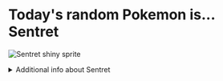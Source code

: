 # Today's random Pokemon is... Sentret

![Sentret shiny sprite](https://raw.githubusercontent.com/PokeAPI/sprites/master/sprites/pokemon/shiny/161.png)

<details>
<summary>Additional info about Sentret</summary>

| srpite type | image |
|------|------|
| back_default | ![Sentret back_default sprite](https://raw.githubusercontent.com/PokeAPI/sprites/master/sprites/pokemon/back/161.png) |
| back_shiny | ![Sentret back_shiny sprite](https://raw.githubusercontent.com/PokeAPI/sprites/master/sprites/pokemon/back/shiny/161.png) |
| front_default | ![Sentret front_default sprite](https://raw.githubusercontent.com/PokeAPI/sprites/master/sprites/pokemon/161.png) | </details>